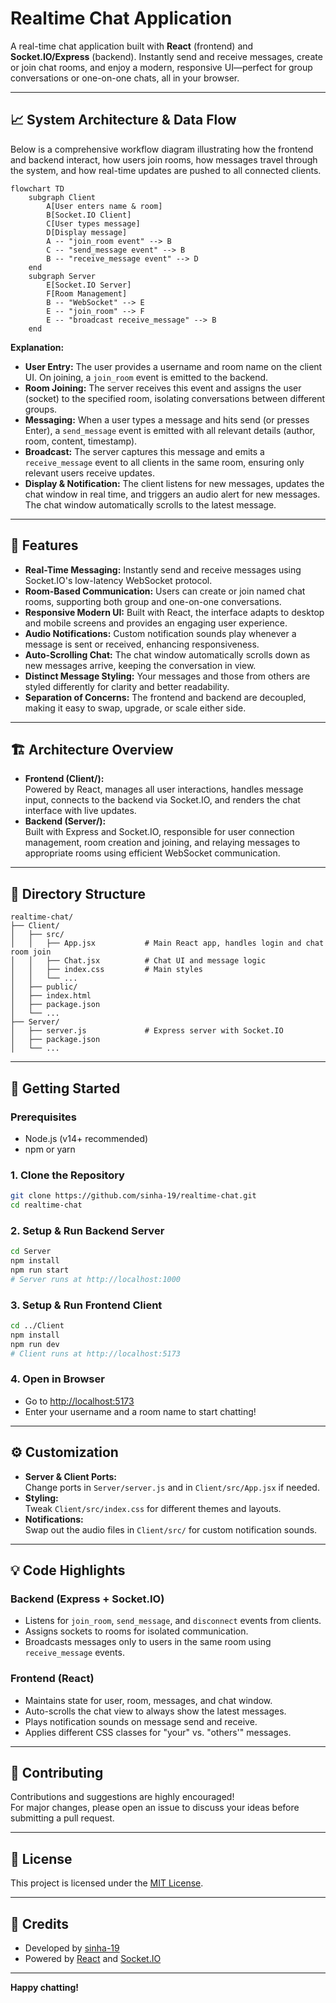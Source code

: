 # Realtime Chat Application

A real-time chat application built with **React** (frontend) and **Socket.IO/Express** (backend). Instantly send and receive messages, create or join chat rooms, and enjoy a modern, responsive UI—perfect for group conversations or one-on-one chats, all in your browser.

---

## 📈 System Architecture & Data Flow

Below is a comprehensive workflow diagram illustrating how the frontend and backend interact, how users join rooms, how messages travel through the system, and how real-time updates are pushed to all connected clients.

```mermaid
flowchart TD
    subgraph Client
        A[User enters name & room]
        B[Socket.IO Client]
        C[User types message]
        D[Display message]
        A -- "join_room event" --> B
        C -- "send_message event" --> B
        B -- "receive_message event" --> D
    end
    subgraph Server
        E[Socket.IO Server]
        F[Room Management]
        B -- "WebSocket" --> E
        E -- "join_room" --> F
        E -- "broadcast receive_message" --> B
    end
```

**Explanation:**

- **User Entry:** The user provides a username and room name on the client UI. On joining, a `join_room` event is emitted to the backend.
- **Room Joining:** The server receives this event and assigns the user (socket) to the specified room, isolating conversations between different groups.
- **Messaging:** When a user types a message and hits send (or presses Enter), a `send_message` event is emitted with all relevant details (author, room, content, timestamp).
- **Broadcast:** The server captures this message and emits a `receive_message` event to all clients in the same room, ensuring only relevant users receive updates.
- **Display & Notification:** The client listens for new messages, updates the chat window in real time, and triggers an audio alert for new messages. The chat window automatically scrolls to the latest message.

---

## 🌟 Features

- **Real-Time Messaging:** Instantly send and receive messages using Socket.IO's low-latency WebSocket protocol.
- **Room-Based Communication:** Users can create or join named chat rooms, supporting both group and one-on-one conversations.
- **Responsive Modern UI:** Built with React, the interface adapts to desktop and mobile screens and provides an engaging user experience.
- **Audio Notifications:** Custom notification sounds play whenever a message is sent or received, enhancing responsiveness.
- **Auto-Scrolling Chat:** The chat window automatically scrolls down as new messages arrive, keeping the conversation in view.
- **Distinct Message Styling:** Your messages and those from others are styled differently for clarity and better readability.
- **Separation of Concerns:** The frontend and backend are decoupled, making it easy to swap, upgrade, or scale either side.

---

## 🏗️ Architecture Overview

- **Frontend (Client/):**  
  Powered by React, manages all user interactions, handles message input, connects to the backend via Socket.IO, and renders the chat interface with live updates.
- **Backend (Server/):**  
  Built with Express and Socket.IO, responsible for user connection management, room creation and joining, and relaying messages to appropriate rooms using efficient WebSocket communication.

---

## 📁 Directory Structure

```
realtime-chat/
├── Client/
│   ├── src/
│   │   ├── App.jsx           # Main React app, handles login and chat room join
│   │   ├── Chat.jsx          # Chat UI and message logic
│   │   ├── index.css         # Main styles
│   │   └── ...
│   ├── public/
│   ├── index.html
│   ├── package.json
│   └── ...
├── Server/
│   ├── server.js             # Express server with Socket.IO
│   ├── package.json
│   └── ...
```

---

## 🚀 Getting Started

### Prerequisites

- Node.js (v14+ recommended)
- npm or yarn

### 1. Clone the Repository

```sh
git clone https://github.com/sinha-19/realtime-chat.git
cd realtime-chat
```

### 2. Setup & Run Backend Server

```sh
cd Server
npm install
npm run start
# Server runs at http://localhost:1000
```

### 3. Setup & Run Frontend Client

```sh
cd ../Client
npm install
npm run dev
# Client runs at http://localhost:5173
```

### 4. Open in Browser

- Go to [http://localhost:5173](http://localhost:5173)
- Enter your username and a room name to start chatting!

---

## ⚙️ Customization

- **Server & Client Ports:**  
  Change ports in `Server/server.js` and in `Client/src/App.jsx` if needed.
- **Styling:**  
  Tweak `Client/src/index.css` for different themes and layouts.
- **Notifications:**  
  Swap out the audio files in `Client/src/` for custom notification sounds.

---

## 💡 Code Highlights

### Backend (Express + Socket.IO)

- Listens for `join_room`, `send_message`, and `disconnect` events from clients.
- Assigns sockets to rooms for isolated communication.
- Broadcasts messages only to users in the same room using `receive_message` events.

### Frontend (React)

- Maintains state for user, room, messages, and chat window.
- Auto-scrolls the chat view to always show the latest messages.
- Plays notification sounds on message send and receive.
- Applies different CSS classes for "your" vs. "others'" messages.

---

## 📝 Contributing

Contributions and suggestions are highly encouraged!  
For major changes, please open an issue to discuss your ideas before submitting a pull request.

---

## 📄 License

This project is licensed under the [MIT License](LICENSE).

---

## 👤 Credits

- Developed by [sinha-19](https://github.com/sinha-19)
- Powered by [React](https://react.dev/) and [Socket.IO](https://socket.io/)

---

**Happy chatting!**
